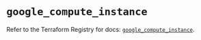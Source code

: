 # `google_compute_instance`

Refer to the Terraform Registry for docs: [`google_compute_instance`](https://registry.terraform.io/providers/hashicorp/google-beta/6.34.0/docs/resources/google_compute_instance).
